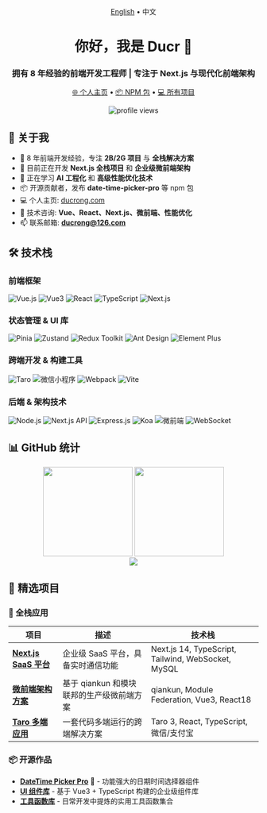 <p align="center">
  <a href="./README.md">English</a> •
  中文
</p>

<div id="中文">

<h1 align="center">你好，我是 Ducr 👋</h1>
<h3 align="center">拥有 8 年经验的前端开发工程师 | 专注于 Next.js 与现代化前端架构</h3>

<p align="center">
  <a href="https://ducrong.com" target="_blank">🌐 个人主页</a> •
  <a href="https://www.npmjs.com/package/date-time-picker-pro" target="_blank">📦 NPM 包</a> •
  <a href="https://github.com/Ducr?tab=repositories">💻 所有项目</a>
</p>

<p align="center">
  <img src="https://komarev.com/ghpvc/?username=Ducr&label=访问量&color=0e75b6&style=flat" alt="profile views" />
</p>

## 🚀 关于我

- 🎯 8 年前端开发经验，专注 **2B/2G 项目** 与 **全栈解决方案**
- 🔭 目前正在开发 **Next.js 全栈项目** 和 **企业级微前端架构**
- 🌱 正在学习 **AI 工程化** 和 **高级性能优化技术**
- 📦 开源贡献者，发布 **date-time-picker-pro** 等 npm 包
- 💻 个人主页: [ducrong.com](https://ducrong.com)
- 💬 技术咨询: **Vue、React、Next.js、微前端、性能优化**
- 📫 联系邮箱: **ducrong@126.com**

## 🛠 技术栈

### 前端框架
![Vue.js](https://img.shields.io/badge/Vue.js-35495E?style=for-the-badge&logo=vuedotjs&logoColor=4FC08D)
![Vue3](https://img.shields.io/badge/Vue3-4FC08D?style=for-the-badge&logo=vuedotjs&logoColor=white)
![React](https://img.shields.io/badge/React-20232A?style=for-the-badge&logo=react&logoColor=61DAFB)
![TypeScript](https://img.shields.io/badge/TypeScript-007ACC?style=for-the-badge&logo=typescript&logoColor=white)
![Next.js](https://img.shields.io/badge/Next.js-000000?style=for-the-badge&logo=nextdotjs&logoColor=white)

### 状态管理 & UI 库
![Pinia](https://img.shields.io/badge/Pinia-FFD02F?style=for-the-badge&logo=vue.js&logoColor=black)
![Zustand](https://img.shields.io/badge/Zustand-764ABC?style=for-the-badge)
![Redux Toolkit](https://img.shields.io/badge/Redux_Toolkit-764ABC?style=for-the-badge&logo=redux&logoColor=white)
![Ant Design](https://img.shields.io/badge/Ant_Design-0170FE?style=for-the-badge&logo=antdesign&logoColor=white)
![Element Plus](https://img.shields.io/badge/Element_Plus-409EFF?style=for-the-badge)

### 跨端开发 & 构建工具
![Taro](https://img.shields.io/badge/Taro-FF2D54?style=for-the-badge&logo=wechat&logoColor=white)
![微信小程序](https://img.shields.io/badge/微信小程序-07C160?style=for-the-badge&logo=wechat&logoColor=white)
![Webpack](https://img.shields.io/badge/Webpack-8DD6F9?style=for-the-badge&logo=webpack&logoColor=black)
![Vite](https://img.shields.io/badge/Vite-646CFF?style=for-the-badge&logo=vite&logoColor=white)

### 后端 & 架构技术
![Node.js](https://img.shields.io/badge/Node.js-339933?style=for-the-badge&logo=nodedotjs&logoColor=white)
![Next.js API](https://img.shields.io/badge/Next.js_API-000000?style=for-the-badge&logo=nextdotjs&logoColor=white)
![Express.js](https://img.shields.io/badge/Express.js-000000?style=for-the-badge&logo=express&logoColor=white)
![Koa](https://img.shields.io/badge/Koa-33333D?style=for-the-badge&logo=koajs&logoColor=white)
![微前端](https://img.shields.io/badge/微前端-6B46C1?style=for-the-badge&logo=webcomponents&logoColor=white)
![WebSocket](https://img.shields.io/badge/WebSocket-010101?style=for-the-badge&logo=websocket&logoColor=white)

## 📊 GitHub 统计

<div align="center">
  <img height="180em" src="https://github-readme-stats.vercel.app/api?username=Ducr&show_icons=true&theme=radical&hide_border=true&count_private=true" />
  <img height="180em" src="https://github-readme-stats.vercel.app/api/top-langs/?username=Ducr&layout=compact&theme=radical&hide_border=true&langs_count=8" />
</div>

<div align="center">
  <img src="https://github-readme-streak-stats.herokuapp.com/?user=Ducr&theme=radical&hide_border=true" />
</div>

## 🎯 精选项目

### 🚀 全栈应用
| 项目 | 描述 | 技术栈 |
|------|------|--------|
| **[Next.js SaaS 平台](https://github.com/Ducr/your-project)** | 企业级 SaaS 平台，具备实时通信功能 | Next.js 14, TypeScript, Tailwind, WebSocket, MySQL |
| **[微前端架构方案](https://github.com/Ducr/micro-frontend-demo)** | 基于 qiankun 和模块联邦的生产级微前端方案 | qiankun, Module Federation, Vue3, React18 |
| **[Taro 多端应用](https://github.com/Ducr/taro-universal)** | 一套代码多端运行的跨端解决方案 | Taro 3, React, TypeScript, 微信/支付宝 |

### 📦 开源作品
- **[DateTime Picker Pro](https://www.npmjs.com/package/date-time-picker-pro)** 🎯 - 功能强大的日期时间选择器组件
- **[UI 组件库](https://github.com/Ducr/ducr-ui-vue)** - 基于 Vue3 + TypeScript 构建的企业级组件库
- **[工具函数库](https://github.com/Ducr/utils)** - 日常开发中提炼的实用工具函数集合
